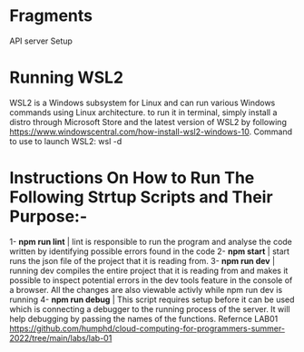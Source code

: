 # Fragments
API server Setup

# Running WSL2
WSL2 is a Windows subsystem for Linux and can run various Windows commands using Linux architecture. to run it in terminal, simply install a distro through Microsoft Store and the latest version of WSL2 by following https://www.windowscentral.com/how-install-wsl2-windows-10. 
Command to use to launch WSL2: wsl -d <distroName>

# Instructions On How to Run The Following Strtup Scripts and Their Purpose:-
1- **npm run lint** | lint is responsible to run the program and analyse the code written by identifying possible errors found in the  code
2- **npm start** | start runs the json file of the project that it is reading from. 
3- **npm run dev** | running dev compiles the entire project that it is reading from and makes it possible to inspect potential errors in the dev tools feature in the console of a browser. All the changes are also viewable activly while npm run dev is running
4- **npm run debug** | This script requires setup before it can be used which is connecting a debugger to the running process of the server. It will help debugging by passing the names of the functions. Refernce LAB01 https://github.com/humphd/cloud-computing-for-programmers-summer-2022/tree/main/labs/lab-01

